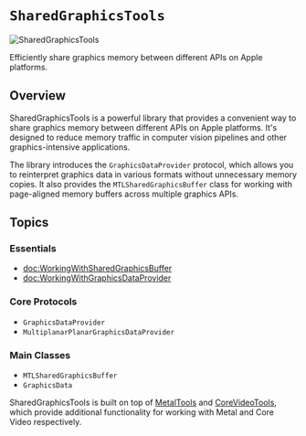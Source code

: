 # ``SharedGraphicsTools``

![SharedGraphicsTools](shared-graphics-tools.png)

Efficiently share graphics memory between different APIs on Apple platforms.

## Overview

SharedGraphicsTools is a powerful library that provides a convenient way to share graphics memory between different APIs on Apple platforms. It's designed to reduce memory traffic in computer vision pipelines and other graphics-intensive applications.

The library introduces the ``GraphicsDataProvider`` protocol, which allows you to reinterpret graphics data in various formats without unnecessary memory copies. It also provides the ``MTLSharedGraphicsBuffer`` class for working with page-aligned memory buffers across multiple graphics APIs.

## Topics

### Essentials

- <doc:WorkingWithSharedGraphicsBuffer>
- <doc:WorkingWithGraphicsDataProvider>

### Core Protocols

- ``GraphicsDataProvider``
- ``MultiplanarPlanarGraphicsDataProvider``

### Main Classes

- ``MTLSharedGraphicsBuffer``
- ``GraphicsData``


SharedGraphicsTools is built on top of [MetalTools](https://github.com/eugenebokhan/metal-tools) and [CoreVideoTools](https://github.com/eugenebokhan/core-video-tools), which provide additional functionality for working with Metal and Core Video respectively.
